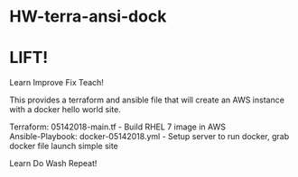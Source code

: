 # HW-terra-ansi-dock
# LIFT!
Learn Improve Fix Teach!

This provides a terraform and ansible file that will create an AWS instance with a docker hello world site.  

Terraform: 05142018-main.tf - Build RHEL 7 image in AWS  
Ansible-Playbook: docker-05142018.yml - Setup server to run docker, grab docker file launch simple site  

Learn Do Wash Repeat!
